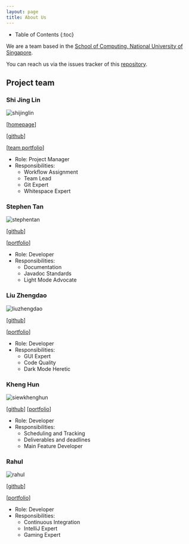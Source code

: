 ```yaml
---
layout: page
title: About Us
---
```

* Table of Contents
{:toc}

We are a team based in the [School of Computing, National University of Singapore](http://www.comp.nus.edu.sg).

You can reach us via the issues tracker of this [repository](https://github.com/AY2021S1-CS2103T-F13-1/tp/issues).

## Project team

### Shi Jing Lin

![shijinglin](images/aqcd.png)

[[homepage](https://aqcd.github.io/)]

[[github](https://github.com/aqcd)]

[[team portfolio](https://github.com/AY2021S1-CS2103T-F13-1)]

* Role: Project Manager
* Responsibilities:
    * Workflow Assignment
    * Team Lead
    * Git Expert
    * Whitespace Expert
    
### Stephen Tan

![stephentan](images/blackonyyx.png)

[[github](http://github.com/blackonyyx)]

[[portfolio](team/stephentan.md)]

* Role: Developer
* Responsibilities:
    * Documentation
    * Javadoc Standards
    * Light Mode Advocate

### Liu Zhengdao

![liuzhengdao](images/justacasul.png)

[[github](https://github.com/justacasul)] 

[[portfolio](team/liuzhengdao.md)]

* Role: Developer
* Responsibilities:
    * GUI Expert
    * Code Quality
    * Dark Mode Heretic

### Kheng Hun

![siewkhenghun](images/khenghun.png)

[[github](https://github.com/khenghun)]
[[portfolio](team/siewkhenghun.md)]

* Role: Developer
* Responsibilities:
    * Scheduling and Tracking
    * Deliverables and deadlines
    * Main Feature Developer
    

### Rahul

![rahul](images/rahul0506.png)

[[github](https://github.com/Rahul0506)]

[[portfolio](team/rahul.md)]

* Role: Developer
* Responsibilities:
    * Continuous Integration
    * IntelliJ Expert
    * Gaming Expert
